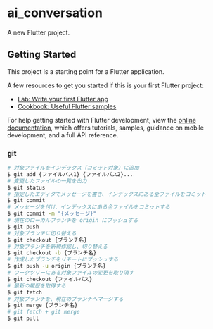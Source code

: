 # ai_conversation

A new Flutter project.

## Getting Started

This project is a starting point for a Flutter application.

A few resources to get you started if this is your first Flutter project:

- [Lab: Write your first Flutter app](https://docs.flutter.dev/get-started/codelab)
- [Cookbook: Useful Flutter samples](https://docs.flutter.dev/cookbook)

For help getting started with Flutter development, view the
[online documentation](https://docs.flutter.dev/), which offers tutorials,
samples, guidance on mobile development, and a full API reference.

### git
```sh
# 対象ファイルをインデックス（コミット対象）に追加
$ git add {ファイルパス1} {ファイルパス2}...
# 変更したファイルの一覧を出力
$ git status
# 指定したエディタでメッセージを書き、インデックスにある全ファイルをコミット
$ git commit
# メッセージを付け、インデックスにある全ファイルをコミットする
$ git commit -m "{メッセージ}"
# 現在のローカルブランチを origin にプッシュする
$ git push
# 対象ブランチに切り替える
$ git checkout {ブランチ名}
# 対象ブランチを新規作成し、切り替える
$ git checkout -b {ブランチ名}
# 作成したブランチをリモートにプッシュする
$ git push -u origin {ブランチ名}
# ワークツリーにある対象ファイルの変更を取り消す
$ git checkout {ファイルパス}
# 最新の履歴を取得する
$ git fetch
# 対象ブランチを、現在のブランチへマージする
$ git merge {ブランチ名}
# git fetch + git merge
$ git pull
```